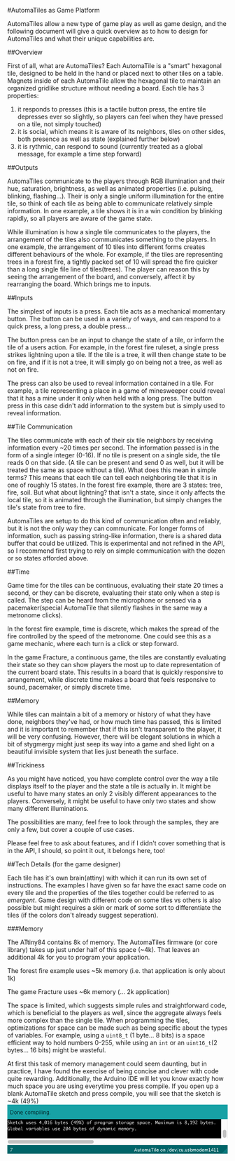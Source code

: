 #AutomaTiles as Game Platform

AutomaTiles allow a new type of game play as well as game design, and the following document will give a quick overview as to how to design for AutomaTiles and what their unique capabilities are.

##Overview

First of all, what are AutomaTiles? Each AutomaTile is a "smart" hexagonal tile, designed to be held in the hand or placed next to other tiles on a table. Magnets inside of each AutomaTile allow the hexagonal tile to maintain an organized gridlike structure without needing a board. Each tile has 3 properties:
1. it responds to presses (this is a tactile button press, the entire tile depresses ever so slightly, so players can feel when they have pressed on a tile, not simply touched)
2. it is social, which means it is aware of its neighbors, tiles on other sides, both presence as well as state (explained further below)
3. it is rythmic, can respond to sound (currently treated as a global message, for example a time step forward)

##Outputs

AutomaTiles communicate to the players through RGB illumination and their hue, saturation, brightness, as well as animated properties (i.e. pulsing, blinking, flashing...). Their is only a single uniform illumination for the entire tile, so think of each tile as being able to communicate relatively simple information.
In one example, a tile shows it is in a win condition by blinking rapidly, so all players are aware of the game state.

While illumination is how a single tile communicates to the players, the arrangement of the tiles also communicates something to the players. In one example, the arrangement of 10 tiles into different forms creates different behaviours of the whole. For example, if the tiles are representing trees in a forest fire, a tightly packed set of 10 will spread the fire quicker than a long single file line of tiles(trees). The player can reason this by seeing the arrangement of the board, and conversely, affect it by rearranging the board. Which brings me to inputs.

##Inputs

The simplest of inputs is a press. Each tile acts as a mechanical momentary button. The button can be used in a variety of ways, and can respond to a quick press, a long press, a double press...

The button press can be an input to change the state of a tile, or inform the tile of a users action. For example, in the forest fire ruleset, a single press strikes lightning upon a tile. If the tile is a tree, it will then change state to be on fire, and if it is not a tree, it will simply go on being not a tree, as well as not on fire.

The press can also be used to reveal information contained in a tile. For example, a tile representing a place in a game of minesweeper could reveal that it has a mine under it only when held with a long press. The button press in this case didn't add information to the system but is simply used to reveal information.

##Tile Communication

The tiles communicate with each of their six tile neighbors by receiving information every ~20 times per second. The information passed is in the form of a single integer (0-16). If no tile is present on a single side, the tile reads 0 on that side. (A tile can be present and send 0 as well, but it will be treated the same as space without a tile). What does this mean in simple terms? This means that each tile can tell each neighboring tile that it is in one of roughly 15 states. In the forest fire example, there are 3 states: tree, fire, soil. But what about lightning? that isn't a state, since it only affects the local tile, so it is animated through the illumination, but simply changes the tile's state from tree to fire.

AutomaTiles are setup to do this kind of communication often and reliably, but it is not the only way they can communicate. For longer forms of information, such as passing string-like information, there is a shared data buffer that could be utilized. This is experimental and not refined in the API, so I recommend first trying to rely on simple communication with the dozen or so states afforded above.

##Time

Game time for the tiles can be continuous, evaluating their state 20 times a second, or they can be discrete, evaluating their state only when a step is called. The step can be heard from the microphone or sensed via a pacemaker(special AutomaTile that silently flashes in the same way a metronome clicks).

In the forest fire example, time is discrete, which makes the spread of the fire controlled by the speed of the metronome. One could see this as a game mechanic, where each turn is a click or step forward.

In the game Fracture, a continuous game, the tiles are constantly evaluating their state so they can show players the most up to date representation of the current board state. This results in a board that is quickly responsive to arrangement, while discrete time makes a board that feels responsive to sound, pacemaker, or simply discrete time.

##Memory

While tiles can maintain a bit of a memory or history of what they have done, neighbors they've had, or how much time has passed, this is limited and it is important to remember that if this isn't transparent to the player, it will be very confusing. However, there will be elegant solutions in which a bit of stygmergy might just seep its way into a game and shed light on a beautiful invisible system that lies just beneath the surface.

##Trickiness

As you might have noticed, you have complete control over the way a tile displays itself to the player and the state a tile is actually in. It might be useful to have many states an only 2 visibly different appearances to the players. Conversely, it might be useful to have only two states and show many different illuminations.


The possibilities are many, feel free to look through the samples, they are only a few, but cover a couple of use cases.

Please feel free to ask about features, and if I didn't cover something that is in the API, I should, so point it out, it belongs here, too!

##Tech Details (for the game designer)

Each tile has it's own brain(attiny) with which it can run its own set of instructions. The examples I have given so far have the exact same code on every tile and the properties of the tiles together could be referred to as _emergent_. Game design with different code on some tiles vs others is also possible but might requires a skin or mark of some sort to differentiate the tiles (if the colors don't already suggest seperation).

###Memory

The ATtiny84 contains 8k of memory. The AutomaTiles firmware (or core library) takes up just under half of this space (~4k). That leaves an additional 4k for you to program your application.

The forest fire example uses ~5k memory (i.e. that application is only about 1k)

The game Fracture uses ~6k memory (... 2k application)

The space is limited, which suggests simple rules and straightforward code, which is beneficial to the players as well, since the aggregate always feels more complex than the single tile. When programming the tiles, optimizations for space can be made such as being specific about the types of variables. For example, using a `uint8_t` (1 byte... 8 bits) is a space efficient way to hold numbers 0-255, while using an `int` or an `uint16_t`(2 bytes... 16 bits) might be wasteful.

At first this task of memory management could seem daunting, but in practice, I have found the exercise of being concise and clever with code quite rewarding. Additionally, the Arduino IDE will let you know exactly how much space you are using everytime you press compile. If you open up a blank AutomaTile sketch and press compile, you will see that the sketch is ~4k (49%)
![Arduino IDE Screenshot](Assets/img/program_space.png)
